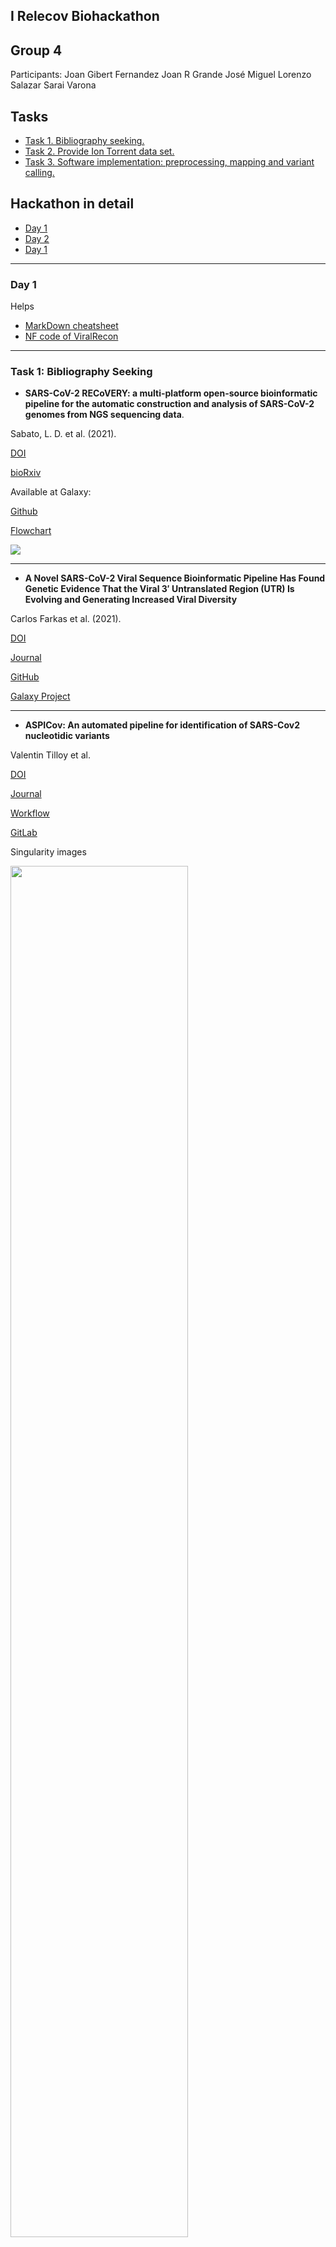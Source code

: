 <a name="home"></a>
  
## I Relecov Biohackathon
## Group 4
Participants:
Joan Gibert Fernandez
Joan R Grande
José Miguel Lorenzo Salazar
Sarai Varona

## Tasks

<ul>
  <li><a href="#BibliographySeeking">Task 1. Bibliography seeking.</a></li>
  <li><a href="#IonTorrentData">Task 2. Provide Ion Torrent data set.</a></li>
  <li><a href="#SoftwareImplementation">Task 3. Software implementation: preprocessing, mapping and variant calling.</a></li>
</ul>

## Hackathon in detail
<ul>
  <li><a href="#Day1">Day 1</a></i>
  <li><a href="#Day2">Day 2</a></i>
  <li><a href="#Day3">Day 1</a></i>
</ul>

---

<a name="Day1"></a>
### Day 1

<!-- ************************** SECTION HERE -->

Helps
- [MarkDown cheatsheet](https://www.markdownguide.org/cheat-sheet/)
- [NF code of ViralRecon](https://github.com/jlorsal/viralrecon)

---

<a name="BibliographySeeking"></a>
### Task 1: Bibliography Seeking

- **SARS-CoV-2 RECoVERY: a multi-platform open-source bioinformatic pipeline for the automatic construction and 
analysis of SARS-CoV-2 genomes from NGS sequencing data**. 

Sabato, L. D. et al. (2021).

[DOI](https://doi.org/10.1101/2021.01.16.425365)

[bioRxiv](https://www.biorxiv.org/content/10.1101/2021.01.16.425365v1)

Available at Galaxy: [](https://https//aries.iss.it)

[Github](https://github.com/aknijn/sars-cov-2-recovery)

[Flowchart](https://github.com/aknijn/sars-cov-2-recovery/blob/main/sars-cov-2-recovery.png)

<img src="../group4/images/sars-cov-2-recovery.png" />


---

- **A Novel SARS-CoV-2 Viral Sequence Bioinformatic Pipeline Has Found Genetic Evidence That the Viral 3′ Untranslated Region (UTR) Is Evolving and Generating Increased Viral Diversity**

Carlos Farkas et al. (2021).

[DOI](https://doi.org/10.3389/fmicb.2021.665041)

[Journal](https://www.frontiersin.org/articles/10.3389/fmicb.2021.665041/full)

[GitHub]( https://github.com/cfarkas/SARS-CoV-2-freebayes)

[Galaxy Project](https://usegalaxy.org/u/carlosfarkas/h/snpeffsars-cov-2)


---

- **ASPICov: An automated pipeline for identification of SARS-Cov2 nucleotidic variants**

Valentin Tilloy et al. 

[DOI](https://doi.org/10.1371/journal.pone.0262953)

[Journal](https://journals.plos.org/plosone/article?id=10.1371/journal.pone.0262953)

[Workflow](https://journals.plos.org/plosone/article/figure/image?size=large&id=10.1371/journal.pone.0262953.g001)

[GitLab](https://gitlab.com/vtilloy/aspicov)

Singularity images

<img src="../group4/images/journal.pone.0262953.g001.PNG" width="75%" />


---

- **Ion torrent-based nasopharyngeal swab metatranscriptomics in COVID-19**

Gubio S. Campos et al. (2020).

[DOI](https://doi.org/10.1016/j.jviromet.2020.113888)

[Journal]https://www.sciencedirect.com/science/article/pii/S0166093420301403)

Workflow:

<img src="../group4/images/1-s2.0-S0166093420301403-gr1_lrg.jpg" />


---

- **Comparison of Illumina MiSeq and the Ion Torrent PGM and S5 platforms for whole-genome sequencing of picornaviruses and caliciviruses**

Rachel L. Marine et atl. (2020).

[DOI](https://doi.org/10.1016/j.jviromet.2020.113865)

[Journal](https://www.sciencedirect.com/science/article/pii/S0166093420301178)

  <p align="right" dir="auto">
   <a href="#home" title="Up">
    <img src="../group4/images/home-icon.png" style="max-width: 100%;">
   </a>
 </p>
  

---
  
<!-- ************************** SECTION HERE -->

<a name="IonTorrentData"></a>
### Task 2: Ion Torrent dataset

- Use FASTQ files from IonTorrent sequencing technology (PGM and/or S5) from the HERA project as benchmarking to test Viral-Recon. We have access to FASTQ files for ten known samples provided by BU-ISCIII. We want to test:
  <ol>
    <li>The raw FASTQ files into Viral-Recon.</li>
    <li>The uBam files (some sort of raw FASTQ format file from IonTorrent).</li>
    <li>The FASTQ files with some preprocessing filtering (BQ>20).</li>
  </ol>
- Test directly with the FASTQ files provided (if any) into Viral-Recon.
- Set a BaseQuality filter (?) and other possible filters (depending on the noise within the input reads, specially in indels) in the config of Viral-Recon.
- ...

  <p align="right" dir="auto">
   <a href="#home" title="Up">
    <img src="../group4/images/home-icon.png" style="max-width: 100%;">
   </a>
 </p>
  
  
---

<!-- ************************** SECTION HERE -->
 
<a name="SoftwareImplementation"></a>
### Task 3: Software Implementation

- Check if a UBam-to-FASTQ is needed depending on the IonTorrent datasets provided.
- ...

**Tools to preprocess the Ion Torrent FASTQ files in case they are provided as BAM or uBAM**

**How to perform BAM-to-FASTQ**

> [Samtools: bam2fq](http://www.htslib.org/doc/1.1/samtools.html)

```Bash
inBAM="unsorted.bam"
outBAM="sorted.bam"

# Sort paired-end read alignment in BAM file (sort by name -n)
samtools sort -n ${inBAM} -o ${outBAM}

# Convert BAM to single FASTQ
BAM="sorted.bam"
FASTQ="output.fastq"
samtools bam2fq ${BAM} > ${FASTQ}

# Convert BAM into separate R1 and R2 FASTQ files
BAM="sorted.bam"
FASTQ1="sample_R1.fastq"
FASTQ2="sample_R2.fastq"
samtools fastq -@ 8 ${BAM} \
    -1 ${FASTQ1} \
    -2 ${FASTQ2} \
    -0 /dev/null -s /dev/null -n
```

> [BEDtools: bamtofastq](https://bedtools.readthedocs.io/en/latest/content/tools/bamtofastq.html)

```Bash
BAM="input.bam"
FASTQ1="forward.fastq"
FASTQ2="reverse.fastq"
bedtools bamtofastq -i ${BAM} -fq ${FASTQ1} -fq2 ${FASTQ2}
```

> [PICARD](http://broadinstitute.github.io/picard/command-line-overview.html#SamToFastq)
```Bash
BAM="input.bam"
FASTQ1="forward.fastq"
FASTQ2="reverse.fastq"
java -Xmx2g -jar Picard-SamToFastq.jar \
    I=${BAM} \
    F=${FASTQ1} \
    F2=${FASTQ2}

#Note, F2 to get paired-end fastq files (R1 and R2)
```

> [bamtools](https://github.com/pezmaster31/bamtools)

```Bash
BAM="input.bam"
FASTQ="output.fastq"
bamtools convert -in ${BAM} --format fastq > ${FASTQ}

# Split an interleaved FASTQ extracting reads ending with '/1' or '/2'
FASTQ="interleaved.fastq"
FASTQ1="forward.fastq"
FASTQ2="reverse.fastq"
cat ${FASTQ} | grep '^@.*/1$' -A 3 --no-group-separator > ${FASTQ1}
cat ${FASTQ} | grep '^@.*/2$' -A 3 --no-group-separator > ${FASTQ2}
```

Tools used with IonTorrent data:
- [IRMA, Iterative Refinement Meta-Assembler (from CDC)](wonder.cdc.gov/amd/flu/irma)
- [TMAP, Torrent Mapping Alignment Program (GitHub repository)](https://github.com/iontorrent/TS/tree/master/Analysis/TMAP)



  <p align="right" dir="auto">
   <a href="#home" title="Up">
    <img src="../group4/images/home-icon.png" style="max-width: 100%;">
   </a>
 </p>
  
---

<a name="Day2"></a>
### Day 2

<!-- ************************** SECTION HERE -->

> SyncUP meeting in the morning:

- To get IonTorrent output files: FASTQ, uBAM or BAM? It depends on the sequencer: PGM or S5?
- Ask the HERA staff about the QC results: how many laboratories in RELECOV are producing IonTorrent data? In which format?
- If we start from BAM (already mapped reads with TMAP), we can go directly with ViralRecon?
- If we start from uBAM, try the BAM-to-FASTQ.
- If we start from FASTQ, find the corresponging BED files.
- Provide SFTP credentials to Joan to share data.
- ...
